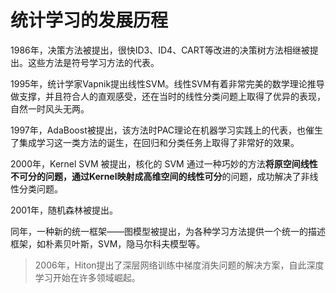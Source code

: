 # 统计学习的发展历程

1986年，决策方法被提出，很快ID3、ID4、CART等改进的决策树方法相继被提出。这些方法是符号学习方法的代表。

1995年，统计学家Vapnik提出线性SVM。线性SVM有着非常完美的数学理论推导做支撑，并且符合人的直观感受，还在当时的线性分类问题上取得了优异的表现，自然一时风头无两。

1997年，AdaBoost被提出，该方法时PAC理论在机器学习实践上的代表，也催生了集成学习这一类方法的诞生，在回归和分类任务上取得了非常好的效果。

2000年，Kernel SVM 被提出，核化的 SVM 通过一种巧妙的方法**将原空间线性不可分的问题，通过Kernel映射成高维空间的线性可分**的问题，成功解决了非线性分类问题。

2001年，随机森林被提出。

同年，一种新的统一框架——图模型被提出，为各种学习方法提供一个统一的描述框架，如朴素贝叶斯，SVM，隐马尔科夫模型等。



> 2006年，Hiton提出了深层网络训练中梯度消失问题的解决方案，自此深度学习开始在许多领域崛起。

